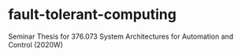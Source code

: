 # fault-tolerant-computing

Seminar Thesis for 376.073 System Architectures for Automation and Control (2020W)
